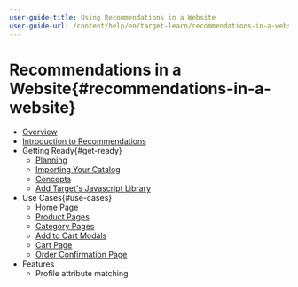 ```yaml
---
user-guide-title: Using Recommendations in a Website
user-guide-url: /content/help/en/target-learn/recommendations-in-a-website/overview.html
---
```


# Recommendations in a Website{#recommendations-in-a-website}

+ [Overview](overview.md)
+ [Introduction to Recommendations](introduction.md)
+ Getting Ready{#get-ready}
  + [Planning](get-ready/planning.md)
  + [Importing Your Catalog](get-ready/catalog.md)
  + [Concepts](get-ready/concepts.md)
  + [Add Target's Javascript Library](get-ready/base-implementation.md)
+ Use Cases{#use-cases}
  + [Home Page](use-cases/home-page.md)
  + [Product Pages](use-cases/product-pages.md)
  + [Category Pages](use-cases/category-pages.md)
  + [Add to Cart Modals](use-cases/add-to-cart-modals.md)
  + [Cart Page](use-cases/cart-page.md)
  + [Order Confirmation Page](use-cases/order-confirmation-page.md)
+ Features
  + Profile attribute matching